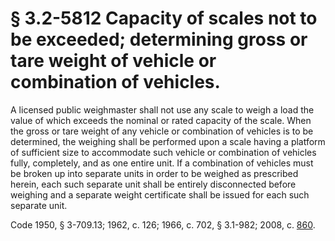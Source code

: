 # § 3.2-5812 Capacity of scales not to be exceeded; determining gross or tare weight of vehicle or combination of vehicles.

<p>A licensed public weighmaster shall not use any scale to weigh a load the value of which exceeds the nominal or rated capacity of the scale. When the gross or tare weight of any vehicle or combination of vehicles is to be determined, the weighing shall be performed upon a scale having a platform of sufficient size to accommodate such vehicle or combination of vehicles fully, completely, and as one entire unit. If a combination of vehicles must be broken up into separate units in order to be weighed as prescribed herein, each such separate unit shall be entirely disconnected before weighing and a separate weight certificate shall be issued for each such separate unit.</p><p>Code 1950, § 3-709.13; 1962, c. 126; 1966, c. 702, § 3.1-982; 2008, c. <a href='http://lis.virginia.gov/cgi-bin/legp604.exe?081+ful+CHAP0860'>860</a>.</p>
